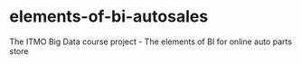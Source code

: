 # elements-of-bi-autosales
The ITMO Big Data course project - The elements of BI for online auto parts store
